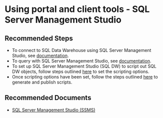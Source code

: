 <properties
	pageTitle="Using portal and client tools - SQL Server Management Studio"
	description="Using portal and client tools - SQL Server Management Studio"
	service="microsoft.sql"
	resource="servers"
	authors="saltug,happynicolle"
	ms.author="saltug,nicw"
	supportTopicIds="32635220"
	productPesIds="15818"
	displayOrder="60"
	selfHelpType="resource"
	resourceTags="datawarehouse"
	articleId="dw-portalandclienttools-ssms.md"
	cloudEnvironments="public"
/>
# Using portal and client tools - SQL Server Management Studio

## **Recommended Steps**
* To connect to SQL Data Warehouse using SQL Server Management Studio, see [documentation](https://docs.microsoft.com/en-us/azure/sql-data-warehouse/sql-data-warehouse-query-ssms).
* To query with SQL Server Management Studio, see [documentation](https://docs.microsoft.com/en-us/azure/sql-data-warehouse/sql-data-warehouse-query-ssms#2-run-a-sample-query).
* To set up SQL Server Management Studio (SQL DW) to script out SQL DW objects, follow steps outlined [here](https://docs.microsoft.com/en-us/sql/ssms/scripting/generate-and-publish-scripts-wizard?view=azure-sqldw-latest#generating-scripts-on-azure-sql-data-warehouse) to set the scripting options.
* Once scripting options have been set, follow the steps outlined [here](https://docs.microsoft.com/en-us/sql/ssms/scripting/generate-and-publish-scripts-wizard?view=azure-sqldw-latest) to generate and publish scripts.

## **Recommended Documents**
* [SQL Server Management Studio (SSMS)](https://docs.microsoft.com/en-us/sql/ssms/sql-server-management-studio-ssms?view=azure-sqldw-latest)